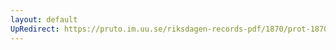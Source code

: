 ```yaml
---
layout: default
UpRedirect: https://pruto.im.uu.se/riksdagen-records-pdf/1870/prot-1870--fk--409/prot-1870--fk--409_025.pdf
---
```

